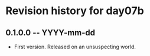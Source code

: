 # Revision history for day07b

## 0.1.0.0 -- YYYY-mm-dd

* First version. Released on an unsuspecting world.
